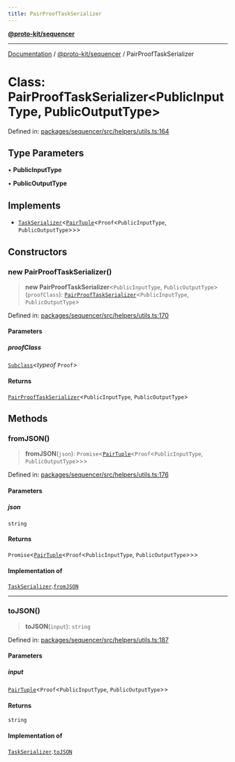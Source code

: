 ```yaml
---
title: PairProofTaskSerializer
---
```


[**@proto-kit/sequencer**](../README.md)

***

[Documentation](../../../README.md) / [@proto-kit/sequencer](../README.md) / PairProofTaskSerializer

# Class: PairProofTaskSerializer\<PublicInputType, PublicOutputType\>

Defined in: [packages/sequencer/src/helpers/utils.ts:164](https://github.com/proto-kit/framework/blob/b953c754e500c62f01fbbd6d09adfb2f5577269d/packages/sequencer/src/helpers/utils.ts#L164)

## Type Parameters

• **PublicInputType**

• **PublicOutputType**

## Implements

- [`TaskSerializer`](../interfaces/TaskSerializer.md)\<[`PairTuple`](../type-aliases/PairTuple.md)\<`Proof`\<`PublicInputType`, `PublicOutputType`\>\>\>

## Constructors

### new PairProofTaskSerializer()

> **new PairProofTaskSerializer**\<`PublicInputType`, `PublicOutputType`\>(`proofClass`): [`PairProofTaskSerializer`](PairProofTaskSerializer.md)\<`PublicInputType`, `PublicOutputType`\>

Defined in: [packages/sequencer/src/helpers/utils.ts:170](https://github.com/proto-kit/framework/blob/b953c754e500c62f01fbbd6d09adfb2f5577269d/packages/sequencer/src/helpers/utils.ts#L170)

#### Parameters

##### proofClass

[`Subclass`](../../protocol/type-aliases/Subclass.md)\<*typeof* `Proof`\>

#### Returns

[`PairProofTaskSerializer`](PairProofTaskSerializer.md)\<`PublicInputType`, `PublicOutputType`\>

## Methods

### fromJSON()

> **fromJSON**(`json`): `Promise`\<[`PairTuple`](../type-aliases/PairTuple.md)\<`Proof`\<`PublicInputType`, `PublicOutputType`\>\>\>

Defined in: [packages/sequencer/src/helpers/utils.ts:176](https://github.com/proto-kit/framework/blob/b953c754e500c62f01fbbd6d09adfb2f5577269d/packages/sequencer/src/helpers/utils.ts#L176)

#### Parameters

##### json

`string`

#### Returns

`Promise`\<[`PairTuple`](../type-aliases/PairTuple.md)\<`Proof`\<`PublicInputType`, `PublicOutputType`\>\>\>

#### Implementation of

[`TaskSerializer`](../interfaces/TaskSerializer.md).[`fromJSON`](../interfaces/TaskSerializer.md#fromjson)

***

### toJSON()

> **toJSON**(`input`): `string`

Defined in: [packages/sequencer/src/helpers/utils.ts:187](https://github.com/proto-kit/framework/blob/b953c754e500c62f01fbbd6d09adfb2f5577269d/packages/sequencer/src/helpers/utils.ts#L187)

#### Parameters

##### input

[`PairTuple`](../type-aliases/PairTuple.md)\<`Proof`\<`PublicInputType`, `PublicOutputType`\>\>

#### Returns

`string`

#### Implementation of

[`TaskSerializer`](../interfaces/TaskSerializer.md).[`toJSON`](../interfaces/TaskSerializer.md#tojson)
